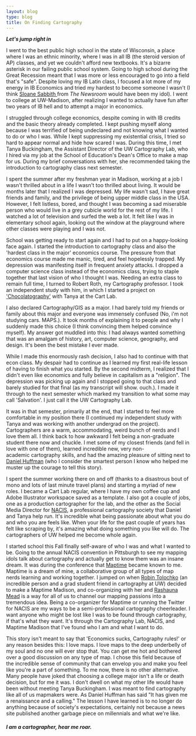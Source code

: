 ```yaml
---
layout: blog
type: blog
title: On Finding Cartography
---
```



***Let's jump right in***


I went to the best public high school in the state of Wisconsin, a place where I was an ethnic minority, where I was in all IB (the steroid version of AP) classes, and yet we couldn't afford new textbooks. It's a bizarre asterisk in our failing public school system. Going to high school during the Great Recession meant that I was more or less encouraged to go into a field that's "safe". Despite loving my IB Latin class, I focused a lot more of my energy in IB Economics and tried my hardest to become someone I wasn't (I think <a href="http://thenewsroom.wikia.com/wiki/Sloan_Sabbith">Sloane Sabbith </a>from <em>The Newsroom</em> would have been my idol). I went to college at UW-Madison, after realizing I wanted to actually have fun after two years of IB hell and to attempt a major in economics.

I struggled through college economics, despite coming in with IB credits and the basic theory already completed. I kept pushing myself along because I was terrified of being undeclared and not knowing what I wanted to do or who I was. While I kept suppressing my existential crisis, I tried so hard to appear normal and hide how scared I was. During this time, I met Tanya Buckingham, the Assistant Director of the UW Cartography Lab, who I hired via my job at the School of Education's Dean's Office to make a map for us. During my brief conversations with her, she recommended taking the introduction to cartography class next semester.

I spent the summer after my freshman year in Madison, working at a job I wasn't thrilled about in a life I wasn't too thrilled about living. It would be months later that I realized I was depressed. My life wasn't sad, I have great friends and family, and the privilege of being upper middle class in the USA. However, I felt listless, bored, and thought I was becoming a sad miserable person who would live in a grey cubicle world for the rest of my life. I watched a lot of television and surfed the web a lot. It felt like I was in elementary school again, looking out the window at the playground where other classes were playing and I was not.

School was getting ready to start again and I had to put on a happy-looking face again. I started the introduction to cartography class and also the 'hardest class in the major' economics course. The pressure from that economics course made me manic, tired, and feel hopelessly trapped. My depression was manifesting itself in frequent anxiety attacks. I dropped a computer science class instead of the economics class, trying to staple together that last vision of who I thought I was. Needing an extra class to remain full time, I turned to Robert Roth, my Cartography professor. I took an independent study with him, in which I started a project on <a href="http://geography.wisc.edu/cartography/blog/chocolate/">'Chocolatography'</a> with Tanya at the Cart Lab.

I also declared Cartography/GIS as a major. I had barely told my friends or family about this major and everyone was immensely confused (No, i'm not studying cars. MAPS.). It took months of explaining it to people and why I suddenly made this choice (I think convincing them helped convince myself). My answer got muddled into this: I had always wanted something that was an amalgam of history, art, computer science, geography, and design. It's been the best mistake I ever made.

While I made this enormously rash decision, I also had to continue with that econ class. My despair had to continue as I learned my first real-life lesson of having to finish what you started. By the second midterm, I realized that I didn't even like economics and fully believe in capitalism as a "religion". The depression was picking up again and I stopped going to that class and barely studied for that final (as my transcript will show. ouch.). I made it through to the next semester which marked my transition to what some may call 'Salvation'. I just call it the UW Cartography Lab.

It was in that semester, primarily at the end, that I started to feel more comfortable in my position there (I continued my independent study with Tanya and was working with another undergrad on the project). Cartographers are a warm, accommodating, weird bunch of nerds and I love them all. I think back to how awkward I felt being a non-graduate student there now and chuckle. I met some of my closest friends (and fell in love with one of them), learned incredible new, very non-academic cartography skills, and had the amazing pleasure of sitting next to <a href="http://somethingaboutmaps.com">Daniel Huffman</a> (who I consider the smartest person I know who helped me muster up the courage to tell this story).

I spent the summer working there on and off (thanks to a disastrous bout of mono and lots of last minute travel plans) and starting a myriad of new roles. I became a Cart Lab regular, where I have my own coffee cup and Adobe Illustrator workspace saved as a template. I also got a couple of jobs, one as a production cartographer for the lab, and the other as the Social Media Director for <a href="http://nacis.org">NACIS</a>, a professional cartography society that Daniel and Tanya help run. It's incredible what being passionate about what you do and who you are feels like. When your life for the past couple of years has felt like scraping by, it's amazing what doing something you like will do. The cartographers of UW helped me become whole again.

I started school this Fall finally self-aware of who I was and what I wanted to be. Going to the annual NACIS convention in Pittsburgh to see my mapping idols talk about cartography and actually get to know them was an insane dream. It was during the conference that <a href="http://maptime.io">Maptime</a> became known to me. Maptime is a dream of mine, a collaborative group of all types of map nerds learning and working together. I jumped on when <a href="http://twitter.com/tolomaps">Robin Tolochko</a> (an incredible person and a grad student friend in cartography at UW) decided to make a Maptime Madison, and co-organizing with her and <a href="http://twitter.com/RashaunaMead">Rashauna Mead</a> is a way for all of us to channel our mapping passions into a tremendous idea. Being a co-organizer for Maptime or running the Twitter for NACIS are my ways to be a semi-professional cartography cheerleader. I want anyone who might be lost like I was to be found through cartography, if that's what they want. It's through the Cartography Lab, NACIS, and Maptime Madison that I've found who I am and what I want to do.

This story isn't meant to say that 'Economics sucks, Cartography rules!' or any reason besides this: I love maps. I love maps to the deep underbelly of my soul and no one will ever stop that. You can get me hot and bothered over a good discussion on any type of map. I chose this field because of the incredible sense of community that can envelop you and make you feel like you're a part of something. To me now, there is no other alternative. Many people have joked that choosing a college major isn't a life or death decision, but for me it was. I don't dwell on what my other life would have been without meeting Tanya Buckingham. I was meant to find cartography like all of us mapmakers were. As Daniel Huffman has said "It has given me a renaissance and a calling." The lesson I have learned is to no longer do anything because of society's expectations, certainly not because a news site published another garbage piece on millennials and what we're like.
<h5>I am a cartographer, hear me roar.</h5>